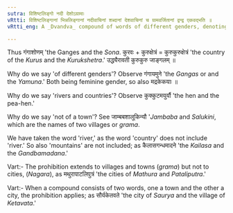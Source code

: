 ```yaml
---
sutra: विशिष्टलिङ्गो नदी देशोऽग्रामाः
vRtti: विशिष्टलिङ्गानां भिन्नलिङ्गानां नदीवाचिनां शब्दानां देशवाचिनां च ग्रामवर्जितानां द्वन्द्व एकवद्भति ॥
vRtti_eng: A _Dvandva_ compound of words of different genders, denoting names of rivers and countries, but not of towns, is singular.

---
```

Thus गंगाशोणम् 'the Ganges and the _Sona_. कुरवः + कुरुक्षेत्रं = कुरुकुरुक्षेत्रं 'the country of the _Kurus_ and the _Kurukshetra_.' उद्ध्यैरावती कुरुकुरु जाङ्गलम् ॥

Why do we say 'of different genders'? Observe गंगायमुने 'the _Gangas_ or and the _Yamuna_.' Both being feminine gender, so also मद्रकेकयाः ॥

Why do we say 'rivers and countries'? Observe कुक्कुटमयुर्यौ 'the hen and the pea-hen.'

Why do we say 'not of a town'? See जाम्बबशालूकिन्यौ '_Jambaba_ and _Salukini_, which are the names of two villages or _grama_.

We have taken the word 'river,' as the word 'country' does not include 'river.' So also 'mountains' are not included; as कैलासगन्धमादने 'the _Kailasa_ and the _Gandbamadana_.'

Vart:- The prohibition extends to villages and towns (_grama_) but not to cities, (_Nagara_), as मथुरापाटलिपुत्रं 'the cities of _Mathura_ and _Pataliputra_.'

Vart:- When a compound consists of two words, one a town and the other a city, the prohibition applies; as सौर्यकेतवते 'the city of _Saurya_ and the village of _Ketavata_.'